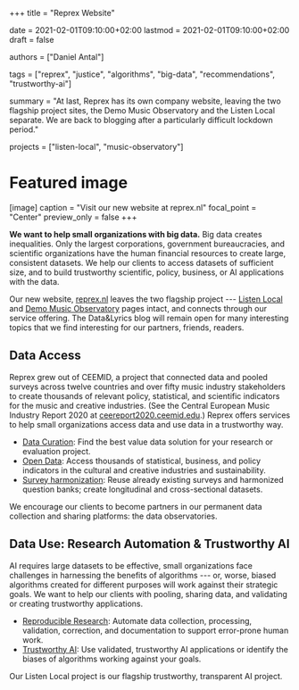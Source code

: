 +++
title = "Reprex Website"

date = 2021-02-01T09:10:00+02:00
lastmod = 2021-02-01T09:10:00+02:00
draft = false

authors = ["Daniel Antal"]

tags = ["reprex", "justice", "algorithms", "big-data", 
"recommendations", "trustworthy-ai"]

summary = "At last, Reprex has its own company website, leaving the two flagship project sites, the Demo Music Observatory and the Listen Local separate.   We are back to blogging after a particularly difficult lockdown period."

projects = ["listen-local", "music-observatory"]

# Featured image
[image]
  caption = "Visit our new website at reprex.nl"
  focal_point = "Center"
  preview_only = false
+++

**We want to help small organizations with big data.** Big data creates inequalities. Only the largest corporations, government bureaucracies, and scientific organizations have the human financial resources to create large, consistent datasets. We help our clients to access datasets of sufficient size, and to build trustworthy scientific, policy, business, or AI applications with the data. 

Our new website, [reprex.nl](https://reprex.nl/) leaves the two flagship project --- [Listen Local](https://listenlocal.community/index.html) and [Demo Music Observatory](https://music.dataobservatory.eu/) pages intact, and connects through our service offering. The Data&Lyrics blog will remain open for many interesting topics that we find interesting for our partners, friends, readers.

## Data Access
Reprex grew out of CEEMID, a project that connected data and pooled surveys across twelve countries and over fifty music industry stakeholders to create thousands of relevant policy, statistical, and scientific indicators for the music and creative industries. (See the Central European Music Industry Report 2020 at [ceereport2020.ceemid.edu](https://ceereport2020.ceemid.edu).) Reprex offers services to help small organizations access data and use data in a trustworthy way. 

-	[Data Curation](https://reprex.nl/service/data-curation/): Find the best value data solution for your research or evaluation project.
-	[Open Data](https://reprex.nl/service/open-data/): Access thousands of statistical, business, and policy indicators in the cultural and creative industries and sustainability.
-	[Survey harmonization](https://reprex.nl/software/retroharmonize/): Reuse already existing surveys and harmonized question banks; create longitudinal and cross-sectional datasets.

We encourage our clients to become partners in our permanent data collection and sharing platforms: the data observatories.

## Data Use: Research Automation & Trustworthy AI

AI requires large datasets to be effective, small organizations face challenges in harnessing the benefits of algorithms --- or, worse, biased algorithms created for different purposes will work against their strategic goals. We want to help our clients with pooling, sharing data, and validating or creating trustworthy applications.
 
-	[Reproducible Research](https://reprex.nl/service/research/): Automate data collection, processing, validation, correction, and documentation to support error-prone human work.
-	[Trustworthy AI](https://reprex.nl/service/trustworthy-ai/): Use validated, trustworthy AI applications or identify the biases of algorithms working against your goals.

Our Listen Local project is our flagship trustworthy, transparent AI project.